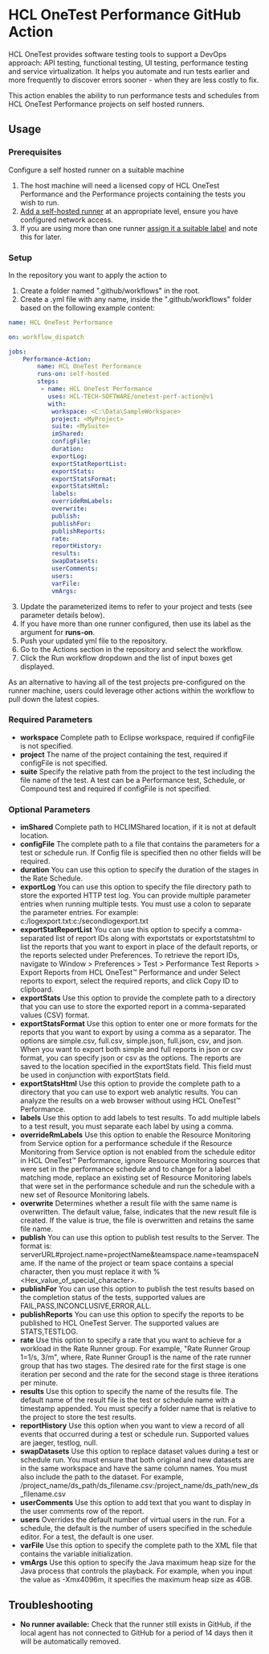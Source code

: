 # HCL OneTest Performance GitHub Action
HCL OneTest provides software testing tools to support a DevOps approach: API testing, functional testing, UI testing, performance testing and service virtualization. It helps you automate and run tests earlier and more frequently to discover errors sooner - when they are less costly to fix.

This action enables the ability to run performance tests and schedules from HCL OneTest Performance projects on self hosted runners.

## Usage

### Prerequisites

Configure a self hosted runner on a suitable machine
1. The host machine will need a licensed copy of HCL OneTest Performance and the Performance projects containing the tests you wish to run.
2. [Add a self-hosted runner](https://docs.github.com/en/actions/hosting-your-own-runners/adding-self-hosted-runners) at an appropriate level, ensure you have configured network access.
3. If you are using more than one runner [assign it a suitable label](https://docs.github.com/en/actions/hosting-your-own-runners/using-labels-with-self-hosted-runners) and note this for later.

### Setup
In the repository you want to apply the action to
1. Create a folder named ".github/workflows" in the root.
2. Create a .yml file with any name, inside the ".github/workflows" folder based on the following example content:


```yaml
name: HCL OneTest Performance

on: workflow_dispatch

jobs:
    Performance-Action:
        name: HCL OneTest Performance
        runs-on: self-hosted
        steps:
         - name: HCL OneTest Performance
           uses: HCL-TECH-SOFTWARE/onetest-perf-action@v1
           with:
            workspace: <C:\Data\SampleWorkspace>
            project: <MyProject>
            suite: <MySuite> 
            imShared: 
            configFile: 
            duration:
            exportLog: 
            exportStatReportList: 
            exportStats: 
            exportStatsFormat: 
            exportStatsHtml: 
            labels:
            overrideRmLabels:
            overwrite: 
            publish: 
            publishFor: 
            publishReports: 
            rate:
            reportHistory:
            results: 
            swapDatasets:
            userComments:             
            users:
            varFile:
            vmArgs:
```

3. Update the parameterized items to refer to your project and tests (see parameter details below).
4. If you have more than one runner configured, then use its label as the argument for **runs-on**.
5. Push your updated yml file to the repository.
6. Go to the Actions section in the repository and select the workflow.
7. Click the Run workflow dropdown and the list of input boxes get displayed.

As an alternative to having all of the test projects pre-configured on the runner machine, users could leverage other actions within the workflow to pull down the latest copies. 

### Required Parameters

- **workspace** Complete path to Eclipse workspace, required if configFile is not specified.
- **project** The name of the project containing the test, required if configFile is not specified.
- **suite** Specify the relative path from the project to the test including the file name of the test. A test can be a Performance test, Schedule, or Compound test and required if configFile is not specified.

### Optional Parameters

- **imShared** Complete path to HCLIMShared location, if it is not at default location.
- **configFile** The complete path to a file that contains the parameters for a test or schedule run. If Config file is specified then no other fields will be required.
- **duration** You can use this option to specify the duration of the stages in the Rate Schedule.
- **exportLog** You can use this option to specify the file directory path to store the exported HTTP test log. You can provide multiple parameter entries when running multiple tests. You must use a colon to separate the parameter entries. For example: c:/logexport.txt:c:/secondlogexport.txt
- **exportStatReportList** You can use this option to specify a comma-separated list of report IDs along with exportstats or exportstatshtml to list the reports that you want to export in place of the default reports, or the reports selected under Preferences. To retrieve the report IDs, navigate to Window > Preferences > Test > Performance Test Reports > Export Reports from HCL OneTest™ Performance and under Select reports to export, select the required reports, and click Copy ID to clipboard.
- **exportStats** Use this option to provide the complete path to a directory that you can use to store the exported report in a comma-separated values (CSV) format.
- **exportStatsFormat** Use this option to enter one or more formats for the reports that you want to export by using a comma as a separator. The options are simple.csv, full.csv, simple.json, full.json, csv, and json. When you want to export both simple and full reports in json or csv format, you can specify json or csv as the options. The reports are saved to the location specified in the exportStats field. This field must be used in conjunction with exportStats field.
- **exportStatsHtml** Use this option to provide the complete path to a directory that you can use to export web analytic results. You can analyze the results on a web browser without using HCL OneTest™ Performance.
- **labels** Use this option to add labels to test results. To add multiple labels to a test result, you must separate each label by using a comma.
- **overrideRmLabels** Use this option to enable the Resource Monitoring from Service option for a performance schedule if the Resource Monitoring from Service option is not enabled from the schedule editor in HCL OneTest™ Performance, ignore Resource Monitoring sources that were set in the performance schedule and to change for a label matching mode, replace an existing set of Resource Monitoring labels that were set in the performance schedule and run the schedule with a new set of Resource Monitoring labels.
- **overwrite** Determines whether a result file with the same name is overwritten. The default value, false, indicates that the new result file is created. If the value is true, the file is overwritten and retains the same file name.
- **publish** You can use this option to publish test results to the Server. The format is: serverURL#project.name=projectName&teamspace.name=teamspaceName. If the name of the project or team space contains a special character, then you must replace it with %<Hex_value_of_special_character>.
- **publishFor** You can use this option to publish the test results based on the completion status of the tests, supported values are FAIL,PASS,INCONCLUSIVE,ERROR,ALL.
- **publishReports** You can use this option to specify the reports to be published to HCL OneTest Server. The supported values are STATS,TESTLOG.
- **rate** Use this option to specify a rate that you want to achieve for a workload in the Rate Runner group. For example, "Rate Runner Group 1=1/s, 3/m", where, Rate Runner Group1 is the name of the rate runner group that has two stages. The desired rate for the first stage is one iteration per second and the rate for the second stage is three iterations per minute.
- **results** Use this option to specify the name of the results file. The default name of the result file is the test or schedule name with a timestamp appended. You must specify a folder name that is relative to the project to store the test results.
- **reportHistory** Use this option when you want to view a record of all events that occurred during a test or schedule run. Supported values are jaeger, testlog, null.
- **swapDatasets** Use this option to replace dataset values during a test or schedule run. You must ensure that both original and new datasets are in the same workspace and have the same column names. You must also include the path to the dataset. For example, /project_name/ds_path/ds_filename.csv:/project_name/ds_path/new_ds_filename.csv
- **userComments** Use this option to add text that you want to display in the user comments row of the report.
- **users** Overrides the default number of virtual users in the run. For a schedule, the default is the number of users specified in the schedule editor. For a test, the default is one user.
- **varFile** Use this option to specify the complete path to the XML file that contains the variable initialization.
- **vmArgs** Use this option to specify the Java maximum heap size for the Java process that controls the playback. For example, when you input the value as -Xmx4096m, it specifies the maximum heap size as 4GB.

## Troubleshooting
- **No runner available:** Check that the runner still exists in GitHub, if the local agent has not connected to GitHub for a period of 14 days then it will be automatically removed.